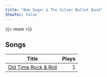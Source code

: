 ```yaml
---
title: "Bob Seger & The Silver Bullet Band"
ShowToc: false
---
```


{{< more >}}

## Songs
Title | Plays 
----- | -----: 
[Old Time Rock & Roll](/songs/old-time-rock-roll) | 1

